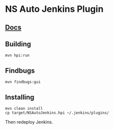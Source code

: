 # NS Auto Jenkins Plugin

## [Docs](https://docs.nowsecure.com/auto/integration-services/jenkins-integration/)

## Building
```
mvn hpi:run
```

## Findbugs
```
mvn findbugs:gui
```

## Installing
```
mvn clean install
cp target/NSAutoJenkins.hpi ~/.jenkins/plugins/
```

Then redeploy Jenkins.